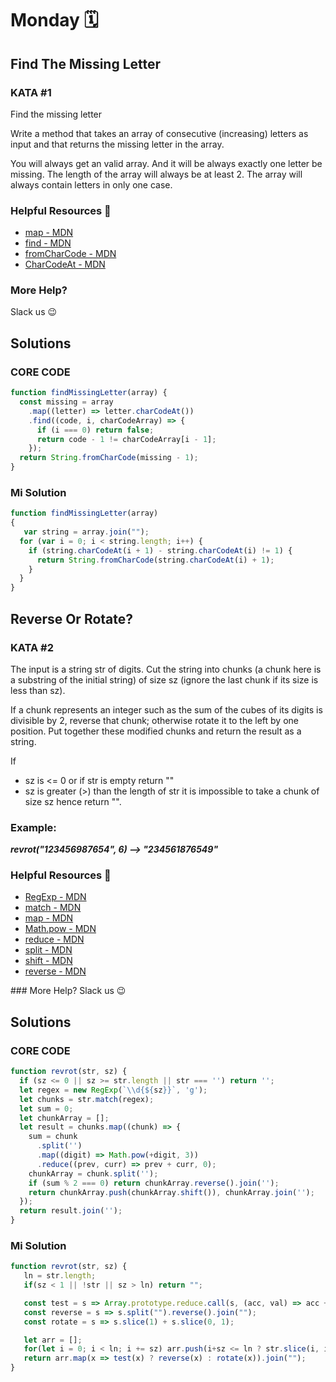 # Monday 🗓️
## Find The Missing Letter

### KATA #1
Find the missing letter

Write a method that takes an array of consecutive (increasing) letters as input and that returns the missing letter in the array.

You will always get an valid array. And it will be always exactly one letter be missing. The length of the array will always be at least 2.
The array will always contain letters in only one case.

### Helpful Resources 📖
<ul>
  <li><a href="https://developer.mozilla.org/en-US/docs/Web/JavaScript/Reference/Global_Objects/Array/map">map - MDN</a> </li>
  <li><a href="https://developer.mozilla.org/en-US/docs/Web/JavaScript/Reference/Global_Objects/Array/find">find - MDN</a> </li>
  <li><a href="https://developer.mozilla.org/en-US/docs/Web/JavaScript/Reference/Global_Objects/String/fromCharCode">fromCharCode - MDN</a> </li> 
  <li><a href="https://developer.mozilla.org/en-US/docs/Web/JavaScript/Reference/Global_Objects/String/charCodeAt">CharCodeAt - MDN</a> </li> 
</ul>

### More Help?
Slack us 😉

## Solutions
### CORE CODE 
```javascript
function findMissingLetter(array) {
  const missing = array
    .map((letter) => letter.charCodeAt())
    .find((code, i, charCodeArray) => {
      if (i === 0) return false;
      return code - 1 != charCodeArray[i - 1];
    });
  return String.fromCharCode(missing - 1);
}
```
### Mi Solution

```javascript
function findMissingLetter(array)
{
   var string = array.join("");
  for (var i = 0; i < string.length; i++) {
    if (string.charCodeAt(i + 1) - string.charCodeAt(i) != 1) {
      return String.fromCharCode(string.charCodeAt(i) + 1);
    }
  }
}
```

## Reverse Or Rotate?

### KATA #2
The input is a string str of digits. Cut the string into chunks (a chunk here is a substring of the initial string) of size sz (ignore the last chunk if its size is less than sz).

<p>If a chunk represents an integer such as the sum of the cubes of its digits is divisible by 2, reverse that chunk; otherwise rotate it to the left by one position. Put together these modified chunks and return the result as a string.</p>

If
<ul> 
  <li> sz is <= 0 or if str is empty return ""</li>
  <li> sz is greater (>) than the length of str it is impossible to take a chunk of size sz hence return "". </li> </ul>
  
### Example:
***revrot("123456987654", 6) --> "234561876549"***

### Helpful Resources 📖
<ul>
  <li><a href="https://developer.mozilla.org/en-US/docs/Web/JavaScript/Reference/Global_Objects/RegExp">RegExp - MDN</a> </li>
  <li><a href="https://developer.mozilla.org/en-US/docs/Web/JavaScript/Reference/Global_Objects/String/match">match - MDN</a> </li>
  <li><a href="https://developer.mozilla.org/en-US/docs/Web/JavaScript/Reference/Global_Objects/Array/map">map - MDN</a> </li> 
  <li><a href="https://developer.mozilla.org/en-US/docs/Web/JavaScript/Reference/Global_Objects/Math/pow">Math.pow - MDN</a> </li> 
  <li><a href="https://developer.mozilla.org/en-US/docs/Web/JavaScript/Reference/Global_Objects/Array/Reduce">reduce - MDN</a> </li> 
  <li><a href="https://developer.mozilla.org/en-US/docs/Web/JavaScript/Reference/Global_Objects/String/split">split - MDN</a> </li> 
  <li><a href="https://developer.mozilla.org/en-US/docs/Web/JavaScript/Reference/Global_Objects/Array/shift">shift - MDN</a> </li> 
  <li><a href="https://developer.mozilla.org/en-US/docs/Web/JavaScript/Reference/Global_Objects/Array/reverse">reverse - MDN</a> </li> 
</ul> 
### More Help?
Slack us 😉

## Solutions
### CORE CODE 
```javascript
function revrot(str, sz) {
  if (sz <= 0 || sz >= str.length || str === '') return '';
  let regex = new RegExp(`\\d{${sz}}`, 'g');
  let chunks = str.match(regex);
  let sum = 0;
  let chunkArray = [];
  let result = chunks.map((chunk) => {
    sum = chunk
      .split('')
      .map((digit) => Math.pow(+digit, 3))
      .reduce((prev, curr) => prev + curr, 0);
    chunkArray = chunk.split('');
    if (sum % 2 === 0) return chunkArray.reverse().join('');
    return chunkArray.push(chunkArray.shift()), chunkArray.join('');
  });
  return result.join('');
}
```
### Mi Solution
```javascript
function revrot(str, sz) {
   ln = str.length;
   if(sz < 1 || !str || sz > ln) return "";

   const test = s => Array.prototype.reduce.call(s, (acc, val) => acc + Number(val) ** 3, 0) % 2 === 0;
   const reverse = s => s.split("").reverse().join("");
   const rotate = s => s.slice(1) + s.slice(0, 1);

   let arr = [];
   for(let i = 0; i < ln; i += sz) arr.push(i+sz <= ln ? str.slice(i, i+sz) : "")
   return arr.map(x => test(x) ? reverse(x) : rotate(x)).join("");
}
```


